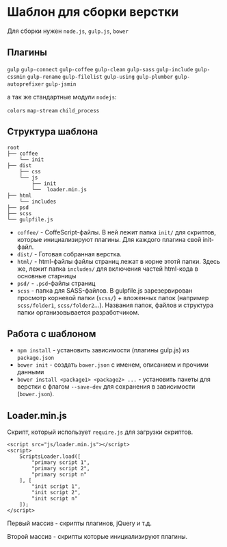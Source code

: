 # Шаблон для сборки верстки

Для сборки нужен `node.js`, `gulp.js`, `bower`

## Плагины

`gulp` 
`gulp-connect` 
`gulp-coffee` 
`gulp-clean` 
`gulp-sass` 
`gulp-include` 
`gulp-cssmin` 
`gulp-rename` 
`gulp-filelist` 
`gulp-using` 
`gulp-plumber` 
`gulp-autoprefixer` 
`gulp-jsmin`

а так же стандартные модули ```nodejs```:

```colors```
```map-stream```
```child_process```

## Структура шаблона

```
root
├── coffee
    └── init
├── dist
    ├── css
    └── js
        ├── init
        └──  loader.min.js
├── html
    └── includes
├── psd
├── scss
└── gulpfile.js
```

- ```coffee/``` - CoffeScript-файлы. В ней лежит папка ```init/``` для скриптов, которые инициализируют плагины. Для каждого плагина свой init-файл.
- ```dist/``` - Готовая собранная верстка.
- ```html/``` - html-файлы файлы страниц лежат в корне этотй папки. Здесь же, лежит папка ```includes/``` для включения частей html-кода в основные старницы
- ```psd/``` - ```.psd```-файлы страниц
- ```scss``` - папка для SASS-файлов. В gulpfile.js зарезервирован просмотр корневой папки (```scss/```) + вложенных папок (например ```scss/folder1```, ```scss/folder2```...). Названия папок, файлов и структура папки организовывается разработчиком.

## Работа с шаблоном

- ```npm install``` - установить зависимости (плагины gulp.js) из ```package.json```
- ```bower init``` - создать ```bower.json``` с именем, описанием и прочими данными
- ```bower install <package1> <package2> ...``` - установить пакеты для верстки с флагом ```--save-dev``` для сохранения в зависимости (```bower.json```).

## Loader.min.js

Скрипт, который использует ```require.js``` для загрузки скриптов.

```
<script src="js/loader.min.js"></script>
<script>
	ScriptsLoader.load([
		"primary script 1",
		"primary script 2",
		"primary script n"
	], [
		"init script 1",
		"init script 2",
		"init script n"
	]);
</script>
```

Первый массив - скрипты плагинов, jQuery и т.д.

Второй массив - скрипты которые инициализируют плагины.